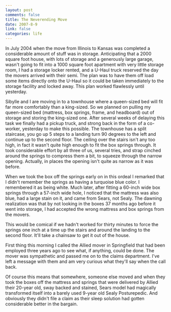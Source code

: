 ```yaml
--- 
layout: post
comments: false
title: The Neverending Move
date: 2007-8-9
link: false
categories: life
---
```

In July 2004 when the move from Illinois to Kansas was completed a considerable amount of stuff was in storage.  Anticipating that a 2000 square foot house, with lots of storage and a generously large garage, wasn't going to fit into a 1000 square foot apartment with very little storage room, I had a storage locker rented, and a U-Haul truck reserved the day the movers arrived with their semi.  The plan was to have them off load some items directly onto the U-Haul so it could be taken immediately to the storage facility and locked away.  This plan worked flawlessly until yesterday.

Sibylle and I are moving in to a townhouse where a queen-sized bed will fit far more comfortably than a king-sized.  So we planned on pulling my queen-sized bed (mattress, box springs, frame, and headboard) out of storage and storing the king-sized one.  After several weeks of delaying this task we finally had a pickup truck, and strong back in the form of a co-worker, yesterday to make this possible. The townhouse has a split staircase, you go up 5 steps to a landing turn 90 degrees to the left and continue up to the second floor.  The ceiling over the stairs isn't any too high, in fact it wasn't quite high enough to fit the box springs through.  It took considerable effort by all three of us, several tries, and strap cinched around the springs to compress them a bit, to squeeze through the narrow opening.  Actually, in places the opening isn't quite as narrow as it was before.

When we took the box off the springs early on in this ordeal I remarked that I didn't remember the springs as having a turquoise blue color.  I remembered it as being white.  Much later, after fitting a 60-inch wide box springs through a 57-inch wide hole, I noticed that the mattress was also blue, had a large stain on it, and came from Sears, not Sealy.  The dawning realization was that by not looking in the boxes 37 months ago before it went into storage, I had accepted the wrong mattress and box springs from the movers.

This would be comical if we hadn't worked for thirty minutes to force the springs one inch at a time up the stairs and around the landing to the second floor.  It'll take a chainsaw to get it out of the house.

First thing this morning I called the Allied mover in Springfield that had been employed three years ago to see what, if anything, could be done.  The mover was sympathetic and passed me on to the claims department.  I've left a message with them and am very curious what they'll say when the call back.

Of course this means that somewhere, someone else moved and when they took the boxes off the mattress and springs that were delivered by Allied their 20-year old, sway backed and stained, Sears model had magically transformed itself into a barely used 9-year old Sealy Posturepedic.  And obviously they didn't file a claim as their sleep solution had gotten considerable better in the bargain.
